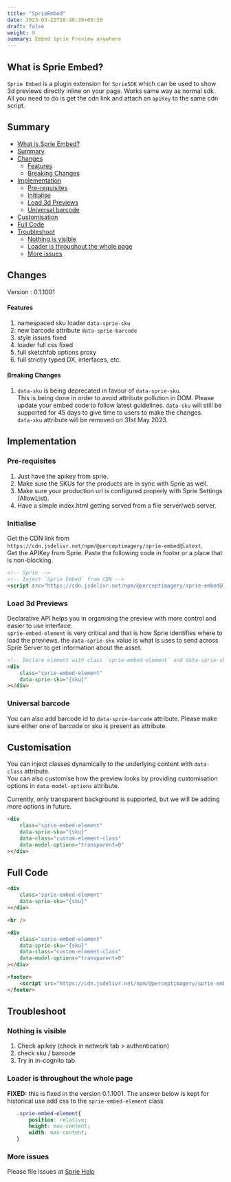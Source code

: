 ```yaml
---
title: "SprieEmbed"
date: 2023-03-22T10:40:39+05:30
draft: false
weight: 9
summary: Embed Sprie Preview anywhere
---
```



## What is Sprie Embed?
`Sprie Embed` is a plugin extension for `SprieSDK` which can be used to show 3d previews directly inline on your page. Works same way as normal sdk. All you need to do is get the cdn link and attach an `apiKey` to the same cdn script. 

## Summary
- [What is Sprie Embed?](#what-is-sprie-embed)
- [Summary](#summary)
- [Changes](#changes)
    - [Features](#features)
    - [Breaking Changes](#breaking-changes)
- [Implementation](#implementation)
  - [Pre-requisites](#pre-requisites)
  - [Initialise](#initialise)
  - [Load 3d Previews](#load-3d-previews)
  - [Universal barcode](#universal-barcode)
- [Customisation](#customisation)
- [Full Code](#full-code)
- [Troubleshoot](#troubleshoot)
  - [Nothing is visible](#nothing-is-visible)
  - [Loader is throughout the whole page](#loader-is-throughout-the-whole-page)
  - [More issues](#more-issues)

## Changes
Version : 0.1.1001

#### Features
1. namespaced sku loader `data-sprie-sku`
2. new barcode attribute `data-sprie-barcode`
3. style issues fixed
4. loader full css fixed
5. full sketchfab options proxy
6. full strictly typed DX, interfaces, etc.


#### Breaking Changes
1. `data-sku` is being deprecated in favour of `data-sprie-sku`.  
This is being done in order to avoid attribute pollution in DOM. Please update your embed code to follow latest guidelines. `data-sku` will still be supported for 45 days to give time to users to make the changes.  
`data-sku` attribute will be removed on 31st May 2023.


## Implementation

### Pre-requisites  
1. Just have the apikey from sprie. 
2. Make sure the SKUs for the products are in sync with Sprie as well.
3. Make sure your production url is configured properly with Sprie Settings (AllowList).
4. Have a simple index.html getting served from a file server/web server.

### Initialise
Get the CDN link from `https://cdn.jsdelivr.net/npm/@perceptimagery/sprie-embed@latest`.  
Get the APIKey from Sprie. Paste the following code in footer or a place that is non-blocking.

```HTML
<!-- Sprie -->
<!-- Inject `Sprie Embed` from CDN -->
<script src="https://cdn.jsdelivr.net/npm/@perceptimagery/sprie-embed@latest?apikey={apikey}"></script>
```

### Load 3d Previews
Declarative API helps you in organising the preview with more control and easier to use interface.  
`sprie-embed-element` is very critical and that is how Sprie identifies where to load the previews. the `data-sprie-sku` value is what is uses to send across Sprie Server to get information about the asset. 
```HTML
<!-- Declare element with class `sprie-embed-element` and data-sprie-sku. This will get transformed after authentication -->
<div
    class="sprie-embed-element"
    data-sprie-sku="{sku}"
></div>
```

### Universal barcode
You can also add barcode id to `data-sprie-barcode` attribute. Please make sure either one of barcode or sku is present as attribute.



## Customisation
You can inject classes dynamically to the underlying content with `data-class` attribute.  
You can also customise how the preview looks by providing customisation options in `data-model-options` attribute. 


Currently, only transparent background is supported, but we will be adding more options in future. 
```HTML
<div
    class="sprie-embed-element"
    data-sprie-sku="{sku}"
    data-class="custom-element-class"
    data-model-options="transparent=0"
></div>

```


## Full Code
```HTML
<div
    class="sprie-embed-element"
    data-sprie-sku="{sku}"
></div>

<br />

<div
    class="sprie-embed-element"
    data-sprie-sku="{sku}"
    data-class="custom-element-class"
    data-model-options="transparent=0"
></div>

<footer>
    <script src="https://cdn.jsdelivr.net/npm/@perceptimagery/sprie-embed@latest?apikey={apikey}"> </script>
</footer>


```

## Troubleshoot
### Nothing is visible

1. Check apikey (check in network tab > authentication)
2. check sku / barcode
3. Try in in-cognito tab

### Loader is throughout the whole page
 __FIXED:__ this is fixed in the version 0.1.1001. The answer below is kept for historical use
 add css to the `sprie-embed-element` class 
 ```CSS
    .sprie-embed-element{
        position: relative;
        height: max-content;
        width: max-content;
    }
 ```

 ### More issues 
 Please file issues at <a href="mailto:tech@perceptimagery.com?subject=Sprie%20Embed%20issue&body=Issue%20regarding%20Sprie%20Embed%3A%0A">Sprie Help</a>